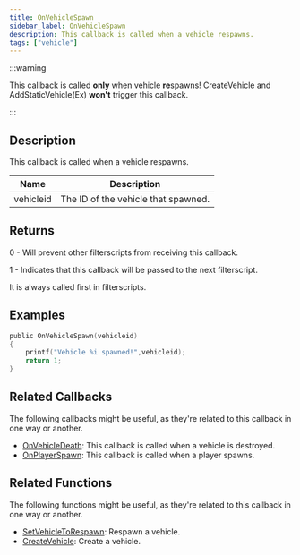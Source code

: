 ```yaml
---
title: OnVehicleSpawn
sidebar_label: OnVehicleSpawn
description: This callback is called when a vehicle respawns.
tags: ["vehicle"]
---
```


:::warning

This callback is called **only** when vehicle **re**spawns! CreateVehicle and AddStaticVehicle(Ex) **won't** trigger this callback.

:::

## Description

This callback is called when a vehicle respawns.

| Name      | Description                         |
| --------- | ----------------------------------- |
| vehicleid | The ID of the vehicle that spawned. |

## Returns

0 - Will prevent other filterscripts from receiving this callback.

1 - Indicates that this callback will be passed to the next filterscript.

It is always called first in filterscripts.

## Examples

```c
public OnVehicleSpawn(vehicleid)
{
    printf("Vehicle %i spawned!",vehicleid);
    return 1;
}
```

## Related Callbacks

The following callbacks might be useful, as they're related to this callback in one way or another.

- [OnVehicleDeath](OnVehicleDeath): This callback is called when a vehicle is destroyed.
- [OnPlayerSpawn](OnPlayerSpawn): This callback is called when a player spawns.

## Related Functions

The following functions might be useful, as they're related to this callback in one way or another.

- [SetVehicleToRespawn](../functions/SetVehicleToRespawn): Respawn a vehicle.
- [CreateVehicle](../functions/CreateVehicle): Create a vehicle.
